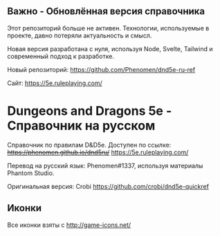 ## Важно - Обновлённая версия справочника

Этот репозиторий больше не активен. Технологии, используемые в проекте, давно потеряли актуальность и смысл.

Новая версия разработана с нуля, используя Node, Svelte, Tailwind и современный подход к разработке.

Новый репозиторий: https://github.com/Phenomen/dnd5e-ru-ref

Сайт: https://5e.ruleplaying.com/

# Dungeons and Dragons 5e - Справочник на русском

Справочник по правилам D&D5e. Доступен по ссылке: ~~https://phenomen.github.io/dnd5ru/~~ https://5e.ruleplaying.com/

Перевод на русский язык: Phenomen#1337, используя материалы Phantom Studio.

Оригинальная версия: Crobi https://github.com/crobi/dnd5e-quickref


## Иконки

Все иконки взяты с http://game-icons.net/
